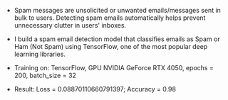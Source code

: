 - Spam messages are unsolicited or unwanted emails/messages sent in bulk to users. Detecting spam emails automatically helps prevent unnecessary clutter in users' inboxes.

- I build a spam email detection model that classifies emails as Spam or Ham (Not Spam) using TensorFlow, one of the most popular deep learning libraries.

- Training on: TensorFlow, GPU NVIDIA GeForce RTX 4050, epochs = 200, batch_size = 32
- Result: Loss = 0.08870110660791397; Accuracy = 0.98